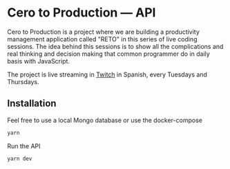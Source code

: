 # Cero to Production — API
Cero to Production is a project where we are building a productivity management application called "RETO" in this series of live coding sessions. The idea behind this sessions is to show all the complications and real thinking and decision making that common programmer do in daily basis with JavaScript.

The project is live streaming in [Twitch](https://glrz.me/stream) in Spanish, every Tuesdays and Thursdays.

## Installation 
Feel free to use a local Mongo database or use the docker-compose

```bash
yarn
```

Run the API
```bash
yarn dev
```